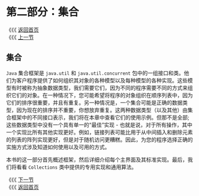# 第二部分：集合

《《《 [返回首页](../)  
《《《 [上一节](../di-yi-bu-fen-fan-xing/di-jiu-zhang-she-ji-mo-shi/9.5-zhu-ti-guan-cha-zhe.md)

## 集合

`Java` 集合框架是 `java.util` 和 `java.util.concurrent` 包中的一组接口和类。他们为客户程序提供了如何组织其对象的各种模型以及每种模型的各种实现。这些模型有时被称为抽象数据类型，我们需要它们，因为不同的程序需要不同的方式来组织它们的对象。在一种情况下，您可能希望将程序的对象组织在顺序列表中，因为它们的排序很重要，并且有重复。另一种情况是，一个集合可能是正确的数据类型，因为现在的排序并不重要，你想放弃重复。这两种数据类型（以及其他）由集合框架中的不同接口表示，我们将在本章中查看它们的使用示例。但那不是全部;这些数据类型中没有一个具有单一的“最佳”实现 - 也就是说，对于所有操作，其中一个实现比所有其他实现更好。例如，链接列表可能比用于从中间插入和删除元素的列表的阵列实现更好，但是对于随机访问更糟糕。因此，为您的程序选择正确的实施方式涉及知道如何使用以及可用的方式。

本书的这一部分首先概述框架，然后详细介绍每个主界面及其标准实现。最后，我们将看看 `Collections` 类中提供的专用实现和通用算法。

《《《 [下一节](di-shi-zhang-ji-he/10.1-java-ji-he-kuang-jia-de-zhu-yao-jie-kou.md)  
《《《 [返回首页](../)


